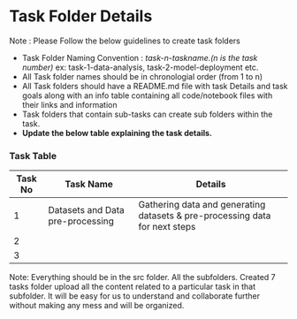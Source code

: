 # Task Folder Details

Note : Please Follow the below guidelines to create task folders
- Task Folder Naming Convention : _task-n-taskname.(n is the task number)_  ex: task-1-data-analysis, task-2-model-deployment etc.
- All Task folder names should be in chronologial order (from 1 to n)
- All Task folders should have a README.md file with task Details and task goals along with an info table containing all code/notebook files with their links and information
- Task folders that contain sub-tasks can create sub folders within the task.
- __Update the below table explaining the task details.__

### Task Table

| Task No| Task Name | Details |
|-|-|-|
|1|Datasets and Data pre-processing|Gathering data and generating datasets & pre-processing data for next steps
|2|         |         |
|3|         |         |


Note: Everything should be in the src folder. All the subfolders.
      Created 7 tasks folder upload all the content related to
      a particular task in that subfolder. It will be easy for 
      us to understand and collaborate further without making 
      any mess and will be organized.
